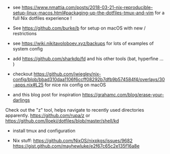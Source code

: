 - see https://www.nmattia.com/posts/2018-03-21-nix-reproducible-setup-linux-macos.html#packaging-up-the-dotfiles-tmux-and-vim
for a full Nix dotfiles experience !

- See https://github.com/burke/b for setup on macOS with new / restrictions




- see https://wiki.nikitavoloboev.xyz/backups for lots of examples of system config

- add https://github.com/sharkdp/fd and his other tools (bat, hyperfine ... )

- checkout https://github.com/jwiegley/nix-config/blob/bbad310daa1106f6ccff08292b7dfb9b574584f4/overlays/30-apps.nix#L25
for nice nix config on macOS

- and this blog post for inspiration https://grahamc.com/blog/erase-your-darlings

Check out the "z" tool, helps navigate to recently used directories apparently.
https://github.com/rupa/z
or https://github.com/lloeki/dotfiles/blob/master/shell/kd

- install tmux and configuration

- Nix stuff:
https://github.com/NixOS/nixpkgs/issues/9682
https://gist.github.com/mayhewluke/e2f67c65c2e135f16a8e
